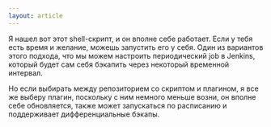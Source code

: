 ```yaml
---
layout: article
---
```

Я нашел вот этот shell-скрипт, и он вполне себе работает. Если у тебя есть время и желание, можешь запустить его у себя. Один из вариантов этого подхода, что мы можем настроить периодический job в Jenkins, который будет сам себя бэкапить через некоторый временной интервал.

Но если выбирать между репозиторием со скриптом и плагином, я все же выберу плагин, поскольку с ним немного меньше возни, он вполне себе обновляется, также может запускаться по расписанию и поддерживает дифференциальные бэкапы.
